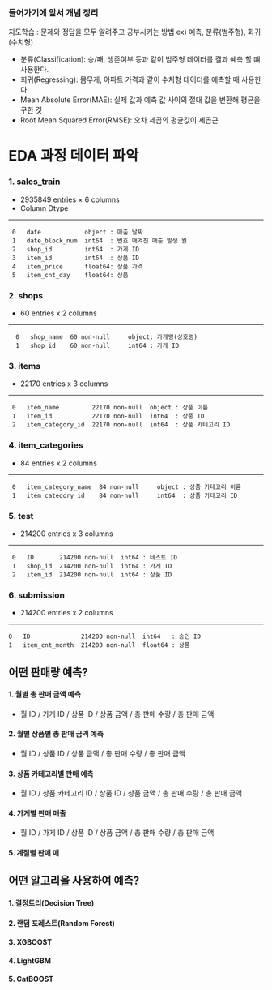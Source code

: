 ### 들어가기에 앞서 개념 정리 
지도학습 : 문제와 정답을 모두 알려주고 공부시키는 방법
    ex) 예측, 분류(범주형), 회귀(수치형)
* 분류(Classification): 승/패, 생존여부 등과 같이 범주형 데이터를 결과 예측 할 떄 사용한다.
* 회귀(Regressing): 몸무게, 아파트 가격과 같이 수치형 데이터를 에측할 때 사용한다.
* Mean Absolute Error(MAE): 실제 값과 예측 값 사이의 절대 값을 변환해 평균을 구한 것
* Root Mean Squared Error(RMSE): 오차 제곱의 평균값이 제곱근

# EDA 과정 데이터 파악

### 1. sales_train
- 2935849 entries × 6 columns
-    Column          Dtype  
---  ------          -----  
	 0   date            object : 매출 날짜
	 1   date_block_num  int64  : 번호 매겨진 매출 발생 월
	 2   shop_id         int64  : 가게 ID
	 3   item_id         int64  : 상품 ID
	 4   item_price      float64: 상품 가격
	 5   item_cnt_day    float64: 상품 
                            
### 2. shops
- 60 entries x 2 columns
---  ------     --------------  ----- 
	  0   shop_name  60 non-null     object: 가게명(상호명)
	  1   shop_id    60 non-null     int64 : 가게 ID

### 3. items
- 22170 entries x 3 columns
---  ------            --------------  ----- 
	 0   item_name         22170 non-null  object : 상품 이름
	 1   item_id           22170 non-null  int64  : 상품 ID
	 2   item_category_id  22170 non-null  int64  : 상품 카테고리 ID

 ### 4. item_categories
- 84 entries x 2 columns
---  ------              --------------  ----- 
	 0   item_category_name  84 non-null     object : 상품 카테고리 이름
	 1   item_category_id    84 non-null     int64  : 상품 카테고리 ID

 ### 5. test
 - 214200 entries x 3 columns
---  ------   --------------   -----
	 0   ID       214200 non-null  int64 : 테스트 ID
	 1   shop_id  214200 non-null  int64 : 가게 ID
	 2   item_id  214200 non-null  int64 : 상품 ID

 ### 6. submission
 - 214200 entries x 2 columns
---  ------          --------------   -----  
 	0   ID              214200 non-null  int64   : 승인 ID
 	1   item_cnt_month  214200 non-null  float64 : 상품 

## 어떤 판매량 예측?
#### 1. 월별 총 판매 금액 예측
- 월 ID / 가게 ID / 상품 ID / 상품 금액 / 총 판매 수량 / 총 판매 금액

#### 2. 월별 상품별 총 판매 금액 예측
- 월 ID / 상품 ID / 상품 금액 / 총 판매 수량 / 총 판매 금액 

#### 3. 상품 카테고리별 판매 예측
- 월 ID / 상품 카테고리 ID / 상품 ID / 상품 금액 / 총 판매 수량 / 총 판매 금액

#### 4. 가게별 판매 매출
- 월 ID / 가게 ID / 상품 ID / 상품 금액 / 총 판매 수량 / 총 판매 금액

#### 5. 계절별 판매 매


## 어떤 알고리을 사용하여 예측?

#### 1. 결정트리(Decision Tree)

#### 2. 랜덤 포레스트(Random Forest)

#### 3. XGBOOST

#### 4. LightGBM

#### 5. CatBOOST
